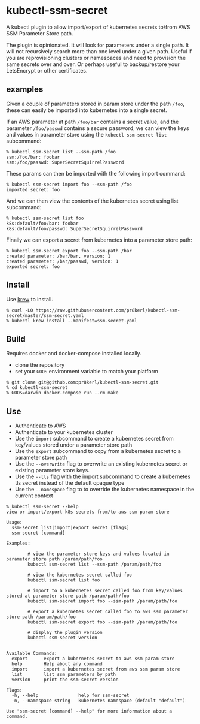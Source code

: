 # kubectl-ssm-secret

A kubectl plugin to allow import/export of kubernetes secrets to/from AWS SSM Parameter Store path.

The plugin is opinionated. It will look for parameters under a single path. It will not recursively search more than one level under a given path.
Useful if you are reprovisioning clusters or namespaces and need to provision the same secrets over and over.
Or perhaps useful to backup/restore your LetsEncrypt or other certificates.
 
## examples

Given a couple of parameters stored in param store under the path `/foo`, these can easily be imported into kubernetes into a single secret.

If an AWS parameter at path `/foo/bar` contains a secret value, and the parameter `/foo/passwd` contains a secure password, we can view the keys and values in parameter store using the `kubectl ssm-secret list` subcommand:

```
% kubectl ssm-secret list --ssm-path /foo
ssm:/foo/bar: foobar
ssm:/foo/passwd: SuperSecretSquirrelPassword
```

These params can then be imported with the following import command:
```
% kubectl ssm-secret import foo --ssm-path /foo
imported secret: foo
```

And we can then view the contents of the kubernetes secret using list subcommand:
```
% kubectl ssm-secret list foo
k8s:default/foo/bar: foobar
k8s:default/foo/passwd: SuperSecretSquirrelPassword
```

Finally we can export a secret from kubernetes into a parameter store path:

```
% kubectl ssm-secret export foo --ssm-path /bar
created parameter: /bar/bar, version: 1
created parameter: /bar/passwd, version: 1
exported secret: foo
```

## Install

Use [krew](https://github.com/kubernetes-sigs/krew) to install.

```
% curl -LO https://raw.githubusercontent.com/pr8kerl/kubectl-ssm-secret/master/ssm-secret.yaml
% kubectl krew install --manifest=ssm-secret.yaml
```

## Build 

Requires docker and docker-compose installed locally.

* clone the repository
* set your `GOOS` environment variable to match your platform

```
% git clone git@github.com:pr8kerl/kubectl-ssm-secret.git
% cd kubectl-ssm-secret
% GOOS=darwin docker-compose run --rm make
```

## Use

* Authenticate to AWS
* Authenticate to your kubernetes cluster
* Use the `import` subcommand to create a kubernetes secret from key/values stored under a parameter store path
* Use the `export` subcommand to copy from a kubernetes secret to a parameter store path
* Use the `--overwrite` flag to overwrite an existing kubernetes secret or existing parameter store keys.
* Use the `--tls` flag with the import subcommand to create a kubernetes tls secret instead of the default opaque type
* Use the `--namespace` flag to to override the kubernetes namespace in the current context

```
% kubectl ssm-secret --help
view or import/export k8s secrets from/to aws ssm param store

Usage:
  ssm-secret list|import|export secret [flags]
  ssm-secret [command]

Examples:

        # view the parameter store keys and values located in parameter store path /param/path/foo
        kubectl ssm-secret list --ssm-path /param/path/foo

        # view the kubernetes secret called foo
        kubectl ssm-secret list foo

        # import to a kubernetes secret called foo from key/values stored at parameter store path /param/path/foo
        kubectl ssm-secret import foo --ssm-path /param/path/foo

        # export a kubernetes secret called foo to aws ssm parameter store path /param/path/foo
        kubectl ssm-secret export foo --ssm-path /param/path/foo

        # display the plugin version
        kubectl ssm-secret version


Available Commands:
  export      export a kubernetes secret to aws ssm param store
  help        Help about any command
  import      import a kubernetes secret from aws ssm param store
  list        list ssm parameters by path 
  version     print the ssm-secret version

Flags:
  -h, --help               help for ssm-secret
  -n, --namespace string   kubernetes namespace (default "default")

Use "ssm-secret [command] --help" for more information about a command.
```
